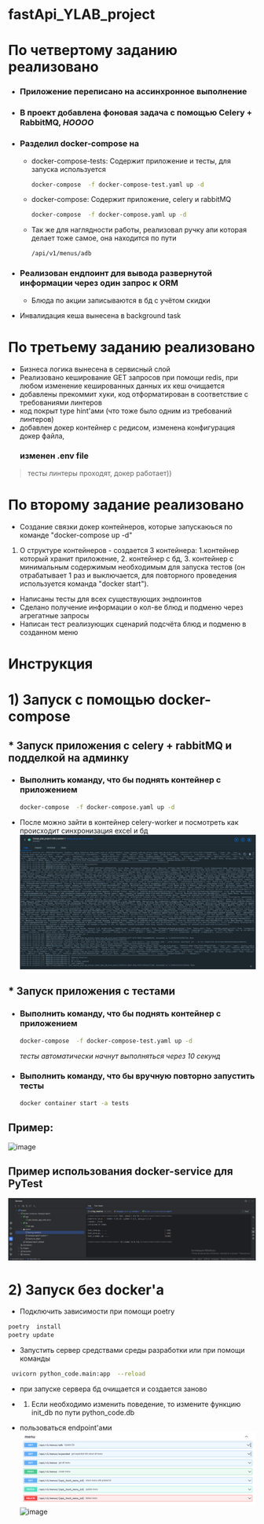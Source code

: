 # fastApi_YLAB_project

# По четвертому заданию реализовано

- ### Приложение переписано на ассинхронное выполнение
- ### В проект добавлена фоновая задача с помощью Celery + RabbitMQ,  ***НОООО***
- ### Разделил docker-compose на
  - docker-compose-tests: Содержит приложение и тесты, для запуска используется
    ```sh
    docker-compose  -f docker-compose-test.yaml up -d   
    ```
  - docker-compose: Содержит приложение, celery и rabbitMQ
    ```sh
    docker-compose  -f docker-compose.yaml up -d   
    ```
  - Так же для наглядности работы, реализовал ручку апи которая делает тоже самое, она находится по пути
    ```
    /api/v1/menus/adb
    ```

- ### Реализован ендпоинт для вывода развернутой информации через один запрос к ORM
  - Блюда по акции записываются в бд с учётом скидки
- Инвалидация кеша вынесена в background task

# По третьему заданию реализовано

- Бизнеса логика вынесена в сервисный слой
- Реализовано кеширование GET запросов при помощи redis, при любом изменение кешированных данных их кеш очищается
- добавлены прекоммит хуки, код отформатирован в соответствие с требованиями линтеров
- код покрыт type hint'ами (что тоже было одним из требований линтеров)
- добавлен докер контейнер с редисом, изменена конфигурация докер файла, <strong><h3> изменен .env file</h3></strong>

> тесты линтеры проходят, докер работает))

# По второму задание реализовано

- Создание связки докер контейнеров, которые запускаюься по команде "docker-compose up -d"

1) О структуре контейнеров - создается 3 контейнера: 1.контейнер который хранит приложение, 2. контейнер с бд, 3.
   контейнер с минимальным содержимым необходимым для запуска тестов (он отрабатывает 1 раз и выключается, для
   повторного проведения используется команда "docker start").

- Написаны тесты для всех существующих эндпоинтов
- Сделано получение информации о кол-ве блюд и подменю через агрегатные запросы
- Написан тест реализующих сценарий подсчёта блюд и подменю в созданном меню

# Инструкция

# 1) Запуск с помощью docker-compose


## * Запуск приложения с celery + rabbitMQ и подделкой на админку
* ### Выполнить команду, что бы поднять контейнер с приложением
    ```sh
    docker-compose  -f docker-compose.yaml up -d   
    ```
* После можно зайти в контейнер celery-worker и посмотреть как происходит синхронизация excel и бд
![img_2.png](attachment%2Fimg_2.png)

## * Запуск приложения с тестами
 
 
* ### Выполнить команду, что бы поднять контейнер с приложением
    ```sh
    docker-compose  -f docker-compose-test.yaml up -d   
    ```
    <i>тесты автоматически начнут выполняться через 10 секунд</i> 
* ### Выполнить команду, что бы вручную повторно запустить тесты
    ```sh
    docker container start -a tests
    ```

## Пример:

![image](https://github.com/VEIIEV/fastApi_YLAB_project/assets/62066130/bf2f89e6-15dd-4bf7-bbbe-c7330e186d09)

## Пример использования docker-service для PyTest

![img.png](attachment/img.png)

# 2) Запуск без docker'а

* Подключить зависимости при помощи poetry

```sh
poetry  install
poetry update
```

* Запустить сервер средствами среды разработки или при помощи команды

~~~sh
 uvicorn python_code.main:app  --reload
~~~

* при запуске сервера бд очищается и создается заново

*
    1) Если необходимо изменить поведение, то измените функцию init_db по пути python_code.db


* пользоваться endpoint'ами
  ![img_1.png](attachment/img_1.png)
  ![image](https://github.com/VEIIEV/fastApi_YLAB_project/assets/62066130/e666d4c9-ffa8-499c-addd-8528d9e5ef45)
